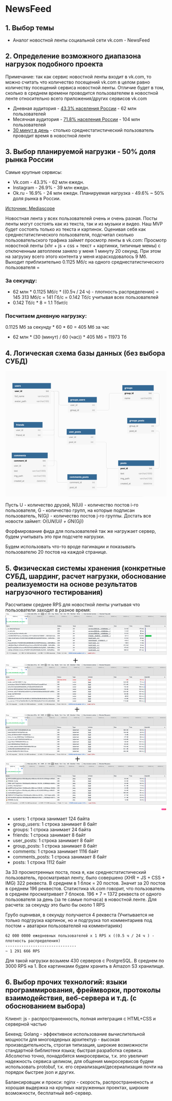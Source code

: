 # NewsFeed

## 1. **Выбор темы**
- Аналог новостной ленты социальной сети vk.com - NewsFeed
## 2. **Определение возможного диапазона нагрузок подобного проекта**
Примечание: так как сервис новостной ленты входит в vk.com, то можно считать что количество посещений vk.com в целом равно количеству посещений сервиса новостной ленты. Отличие будет в том, сколько в среднем времени проводится пользователем в новостной ленте относительно всего приложения/других сервисов vk.com
- Дневная аудитория - [43.3% населения России](https://popsters.ru/blog/post/svezhie-dannye-o-vk) - 62 млн пользователей
- Месячная аудитория - [71.8% населения России](https://popsters.ru/blog/post/svezhie-dannye-o-vk) - 104 млн пользователей
- [30 минут в день](https://www.emarketer.com/content/emarketer-reduces-us-time-spent-estimates-for-facebook-and-snapchat) - столько среднестатистический пользователь проводит время в новостной ленте

## 3. **Выбор планируемой нагрузки - 50% доля рынка России**
Самые крупные сервисы:
- Vk.com - 43.3% - 62 млн ежедн.
- Instagram - 26.9% - 39 млн ежедн.
- Ok.ru - 16.9% - 24 млн ежедн. 
Планируемая нагрузка - 49.6% ~ 50% доля рынка в России.

[Источник: Mediascope](https://popsters.ru/blog/post/svezhie-dannye-o-vk)

Новостная лента у всех пользователей очень и очень разная. Посты ленты могут состоять как из текста, так и из музыки и видео. Наш MVP будет состоять только из текста и картинок. Оценивая себя как среднестатистического пользователя, подсчитал сколько пользовательского трафика займет просмотр ленты в vk.com:
Просмотр новостной ленты (xhr + js + css + текст + картинки, типичные мемы) с отключенным автоплеем заняло у меня 1 минуту 20 секунд. При этом на загрузку всего этого контента у меня израсходовалось 9 Мб. Выходит приблизительно 0.1125 Мб/с на одного среднестатистического пользователя = 

### За секунду:
- 62 млн * 0.1125 Мб/с * ((0.5ч / 24 ч) - плотность распределения) = 145 313 Мб/с = 141 Гб/с = 0.142 Тб/с учитывая всех пользователей
- 0.142 Тб/с * 8 = 1.1 Тбит/с

### Посчитаем дневную нагрузку:
0.1125 Мб за секунду * 60 * 60 = 405 Мб за час

- 62 млн * (30 (минут) / 60 (час)) * 405 Мб = 11973 Тб

## 4. **Логическая схема базы данных (без выбора СУБД)**
![DB](./images/database.png)

Пусть U - количество друзей, N(Ui) - количество постов i-го пользователя, G - количество групп, на которые подписан пользователь, N(Gj) - количество постов j-го группы. Достать все новости займет:
O(U*N(Ui) + G*N(Gj))

Форфмирование фида для пользователей так же нагружает сервер, будем учитывать это при подсчете нагрузки.

Будем использовать что-то вроде пагинации и показывать пользователю 20 постов на каждой странице.

## 5. **Физическая системы хранения (конкретные СУБД, шардинг, расчет нагрузки, обоснование реализуемости на основе результатов нагрузочного тестирования)**
Рассчитаем среднее RPS для новостной ленты учитывая что пользователи заходят в разное время:
![DB](./images/requests.png)

- users: 1 строка занимает 124 байта 
- group_users: 1 строка занимает 8 байт
- groups: 1 строка занимает 24 байта
- friends: 1 строка занимает 8 байт
- user_posts: 1 строка занимает 8 байт
- group_posts: 1 строка занимает 8 байт
- comments: 1 строка занимает 1116 байт
- comments_posts: 1 строка занимает 8 байт
- posts: 1 строка 1112 байт


За 33 просмотренных поста, пока я, как среднестатистический пользователь, просматривал ленту, было совершено (XHR + JS + CSS + IMG)  322 реквеста. 
В среднем в 1 блок = 20 постов. Значит за 20 постов в среднем 196 реквестов. Статистика vk.com говорит, что пользователь в среднем просматривает 7 блоков. 
196 * 7 = 1372 реквеста от одного пользователя за день (за те самые полчаса) в новостной ленте. Для расчета: за секунду это было бы около 1 RPS

Грубо оценивая, в секунду получается 4 реквеста (Учитывается не только подгрузка картинок, но и подгрузка топ комментариев под постом + аватарки пользователей на комментариях)
```
62 000 0000 ежедневных пользователей x 1 RPS x ((0.5 ч / 24 ч ) - плотность распределения)
-------------------------------
~ 1 291 666 RPS 
```
Для такой нагрузки возьмем 430 серверов с PostgreSQL. В среднем по 3000 RPS на 1. 
Все картинками будем хранить в Amazon S3 хранилище.

## 6. **Выбор прочих технологий: языки программирования, фреймворки, протоколы взаимодействия, веб-сервера и т.д. (с обоcнованием выбора)**
Клиент: js - распространенность, полная интеграция с HTML+CSS и серверной частью

Бекенд: Golang - эффективное использование вычислительной мощности для многоядерных архитектур - высокая производительность, строгая типизация, широкие возможности стандартной библиотеки языка; быстрая разработка сервиса. Абсолютно точно, понадобятся микросервисы, т.к. это увеличит надежность сервиса целиком, для общения микросервисов будем использовать protobuf, т.к. его сериализация/десериализация почти на порядок быстрее json и других. 

Балансировщик и прокси: nginx - скорость, распространненость и хорошая выдержка на крупных нагруженных проектах, широкие возможности, бесплатный веб-сервер.





